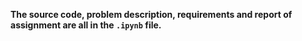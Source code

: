 **The source code, problem description, requirements and report of assignment are all in the `.ipynb` file.**
